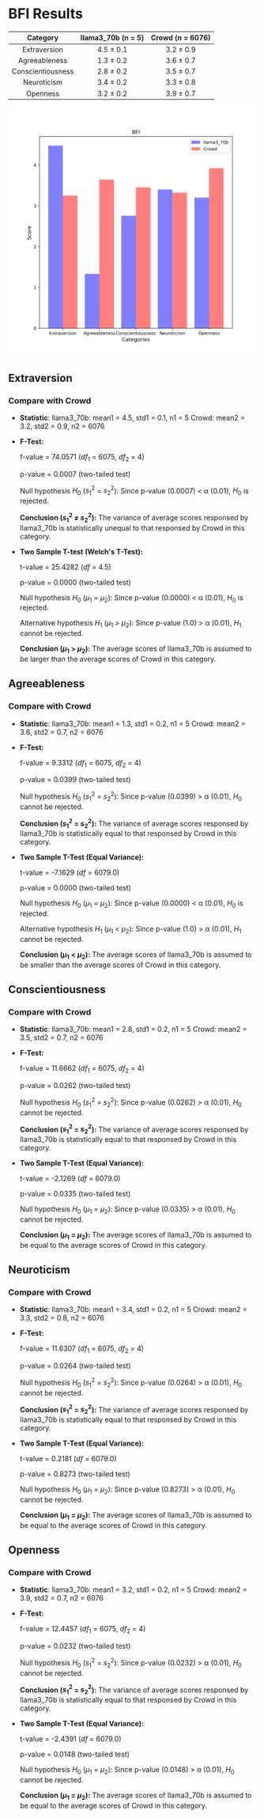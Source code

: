 # BFI Results

| Category | llama3_70b (n = 5) | Crowd (n = 6076) |
| :---: | :---: | :---: |
| Extraversion | 4.5 $\pm$ 0.1 | 3.2 $\pm$ 0.9 | 
| Agreeableness | 1.3 $\pm$ 0.2 | 3.6 $\pm$ 0.7 | 
| Conscientiousness | 2.8 $\pm$ 0.2 | 3.5 $\pm$ 0.7 | 
| Neuroticism | 3.4 $\pm$ 0.2 | 3.3 $\pm$ 0.8 | 
| Openness | 3.2 $\pm$ 0.2 | 3.9 $\pm$ 0.7 | 


![Bar Chart](figures/70b_prompt_chat_sft_xxx1x-BFI.png "Bar Chart of llama3_70b on BFI")

## Extraversion
### Compare with Crowd

- **Statistic**:
llama3_70b:	mean1 = 4.5,	std1 = 0.1,	n1 = 5
Crowd:	mean2 = 3.2,	std2 = 0.9,	n2 = 6076

- **F-Test:**

	f-value = 74.0571	($df_1$ = 6075, $df_2$ = 4)

	p-value = 0.0007	(two-tailed test)

	Null hypothesis $H_0$ ($s_1^2$ = $s_2^2$): 	Since p-value (0.0007) < α (0.01), $H_0$ is rejected.

	**Conclusion ($s_1^2$ ≠ $s_2^2$):** The variance of average scores responsed by llama3_70b is statistically unequal to that responsed by Crowd in this category.

- **Two Sample T-test (Welch's T-Test):**

	t-value = 25.4282	($df$ = 4.5)

	p-value = 0.0000	(two-tailed test)

	Null hypothesis $H_0$ ($µ_1$ = $µ_2$): Since p-value (0.0000) < α (0.01), $H_0$ is rejected.

	Alternative hypothesis $H_1$ ($µ_1$ > $µ_2$): 	Since p-value (1.0) > α (0.01), $H_1$ cannot be rejected.

	**Conclusion ($µ_1$ > $µ_2$):** The average scores of llama3_70b is assumed to be larger than the average scores of Crowd in this category.

## Agreeableness
### Compare with Crowd

- **Statistic**:
llama3_70b:	mean1 = 1.3,	std1 = 0.2,	n1 = 5
Crowd:	mean2 = 3.6,	std2 = 0.7,	n2 = 6076

- **F-Test:**

	f-value = 9.3312	($df_1$ = 6075, $df_2$ = 4)

	p-value = 0.0399	(two-tailed test)

	Null hypothesis $H_0$ ($s_1^2$ = $s_2^2$): 	Since p-value (0.0399) > α (0.01), $H_0$ cannot be rejected.

	**Conclusion ($s_1^2$ = $s_2^2$):** The variance of average scores responsed by llama3_70b is statistically equal to that responsed by Crowd in this category.

- **Two Sample T-Test (Equal Variance):**

	t-value = -7.1629	($df$ = 6079.0)

	p-value = 0.0000	(two-tailed test)

	Null hypothesis $H_0$ ($µ_1$ = $µ_2$): Since p-value (0.0000) < α (0.01), $H_0$ is rejected.

	Alternative hypothesis $H_1$ ($µ_1$ < $µ_2$): 	Since p-value (1.0) > α (0.01), $H_1$ cannot be rejected.

	**Conclusion ($µ_1$ < $µ_2$):** The average scores of llama3_70b is assumed to be smaller than the average scores of Crowd in this category.

## Conscientiousness
### Compare with Crowd

- **Statistic**:
llama3_70b:	mean1 = 2.8,	std1 = 0.2,	n1 = 5
Crowd:	mean2 = 3.5,	std2 = 0.7,	n2 = 6076

- **F-Test:**

	f-value = 11.6662	($df_1$ = 6075, $df_2$ = 4)

	p-value = 0.0262	(two-tailed test)

	Null hypothesis $H_0$ ($s_1^2$ = $s_2^2$): 	Since p-value (0.0262) > α (0.01), $H_0$ cannot be rejected.

	**Conclusion ($s_1^2$ = $s_2^2$):** The variance of average scores responsed by llama3_70b is statistically equal to that responsed by Crowd in this category.

- **Two Sample T-Test (Equal Variance):**

	t-value = -2.1269	($df$ = 6079.0)

	p-value = 0.0335	(two-tailed test)

	Null hypothesis $H_0$ ($µ_1$ = $µ_2$): 	Since p-value (0.0335) > α (0.01), $H_0$ cannot be rejected.

	**Conclusion ($µ_1$ = $µ_2$):** The average scores of llama3_70b is assumed to be equal to the average scores of Crowd in this category.

## Neuroticism
### Compare with Crowd

- **Statistic**:
llama3_70b:	mean1 = 3.4,	std1 = 0.2,	n1 = 5
Crowd:	mean2 = 3.3,	std2 = 0.8,	n2 = 6076

- **F-Test:**

	f-value = 11.6307	($df_1$ = 6075, $df_2$ = 4)

	p-value = 0.0264	(two-tailed test)

	Null hypothesis $H_0$ ($s_1^2$ = $s_2^2$): 	Since p-value (0.0264) > α (0.01), $H_0$ cannot be rejected.

	**Conclusion ($s_1^2$ = $s_2^2$):** The variance of average scores responsed by llama3_70b is statistically equal to that responsed by Crowd in this category.

- **Two Sample T-Test (Equal Variance):**

	t-value = 0.2181	($df$ = 6079.0)

	p-value = 0.8273	(two-tailed test)

	Null hypothesis $H_0$ ($µ_1$ = $µ_2$): 	Since p-value (0.8273) > α (0.01), $H_0$ cannot be rejected.

	**Conclusion ($µ_1$ = $µ_2$):** The average scores of llama3_70b is assumed to be equal to the average scores of Crowd in this category.

## Openness
### Compare with Crowd

- **Statistic**:
llama3_70b:	mean1 = 3.2,	std1 = 0.2,	n1 = 5
Crowd:	mean2 = 3.9,	std2 = 0.7,	n2 = 6076

- **F-Test:**

	f-value = 12.4457	($df_1$ = 6075, $df_2$ = 4)

	p-value = 0.0232	(two-tailed test)

	Null hypothesis $H_0$ ($s_1^2$ = $s_2^2$): 	Since p-value (0.0232) > α (0.01), $H_0$ cannot be rejected.

	**Conclusion ($s_1^2$ = $s_2^2$):** The variance of average scores responsed by llama3_70b is statistically equal to that responsed by Crowd in this category.

- **Two Sample T-Test (Equal Variance):**

	t-value = -2.4391	($df$ = 6079.0)

	p-value = 0.0148	(two-tailed test)

	Null hypothesis $H_0$ ($µ_1$ = $µ_2$): 	Since p-value (0.0148) > α (0.01), $H_0$ cannot be rejected.

	**Conclusion ($µ_1$ = $µ_2$):** The average scores of llama3_70b is assumed to be equal to the average scores of Crowd in this category.

